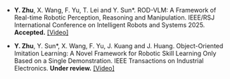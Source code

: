 - <strong>Y. Zhu</strong>, X. Wang, F. Yu, T. Lei and Y. Sun*. ROD-VLM: A Framework of Real-time Robotic Perception, Reasoning and Manipulation. IEEE/RSJ International Conference on Intelligent Robots and Systems 2025. <strong>Accepted.</strong> [[Video]](https://youtu.be/36Ozb9aWewM)

- <strong>Y. Zhu</strong>, Y. Sun*, X. Wang, F. Yu, J. Kuang and J. Huang. Object-Oriented Imitation Learning: A Novel Framework for Robotic Skill Learning Only Based on a Single Demonstration. IEEE Transactions on Industrial Electronics. <strong>Under review.</strong> [[Video]](https://youtu.be/dgIyNpiTIdg)
